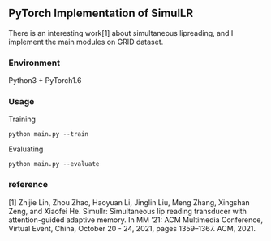 ## PyTorch Implementation of SimulLR

There is an interesting work[1] about simultaneous lipreading, and I implement the main modules on GRID dataset.

### Environment
Python3 + PyTorch1.6
### Usage
Training
```
python main.py --train
``` 
Evaluating
```
python main.py --evaluate
``` 
### reference
[1] Zhijie Lin, Zhou Zhao, Haoyuan Li, Jinglin Liu, Meng Zhang, Xingshan Zeng, and Xiaofei He. Simullr: Simultaneous lip reading transducer with attention-guided adaptive memory. In MM ’21: ACM Multimedia Conference, Virtual Event, China, October 20 - 24, 2021, pages 1359–1367. ACM, 2021.